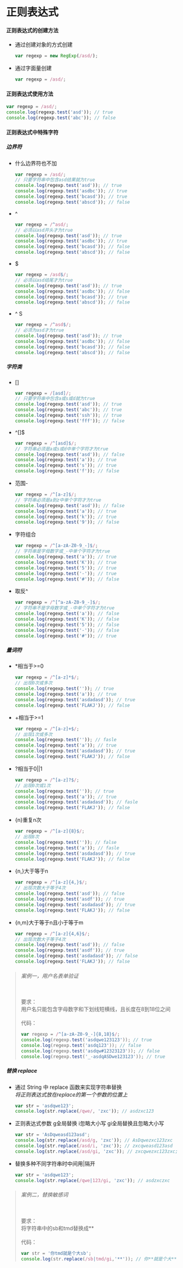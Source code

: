 # 正则表达式  

#### 正则表达式的创建方法  

- 通过创建对象的方式创建  
    ```js
    var regexp = new RegExp(/asd/);
    ```
- 通过字面量创建  
    ```js
    var regexp = /asd/;
    ```

#### 正则表达式使用方法  

```js
var regexp = /asd/;
console.log(regexp.test('asd')); // true
console.log(regexp.test('abc')); // false
```

#### 正则表达式中特殊字符  

##### 边界符  
- 什么边界符也不加  
    ```js
    var regexp = /asd/;
    // 只要字符串中包含asd结果就为true
    console.log(regexp.test('asd')); // true
    console.log(regexp.test('asdbc')); // true
    console.log(regexp.test('bcasd')); // true
    console.log(regexp.test('abscd')); // false
    ```
- ^  
    ```js
    var regexp = /^asd/;
    // 必须以asd开头才为true
    console.log(regexp.test('asd')); // true
    console.log(regexp.test('asdbc')); // true
    console.log(regexp.test('bcasd')); // false
    console.log(regexp.test('abscd')); // false
    ```
- $  
    ```js
    var regexp = /asd$/;
    // 必须以asd结尾才为true
    console.log(regexp.test('asd')); // true
    console.log(regexp.test('asdbc')); // false
    console.log(regexp.test('bcasd')); // true
    console.log(regexp.test('abscd')); // false
    ```
- ^ S  
    ```js
    var regexp = /^asd$/;
    // 必须为asd才为true
    console.log(regexp.test('asd')); // true
    console.log(regexp.test('asdbc')); // false
    console.log(regexp.test('bcasd')); // false
    console.log(regexp.test('abscd')); // false
    ```
##### 字符类  
- []  
    ```js
    var regexp = /[asd]/;
    // 只要字符串中包含a或s或d就为true
    console.log(regexp.test('asd')); // true
    console.log(regexp.test('abc')); // true
    console.log(regexp.test('ssh')); // true
    console.log(regexp.test('fff')); // false
    ```
- ^[]$  
    ```js
    var regexp = /^[asd]$/;
    // 字符串必须是a或s或d中单个字符才为true
    console.log(regexp.test('asd')); // false
    console.log(regexp.test('a')); // true
    console.log(regexp.test('s')); // true
    console.log(regexp.test('f')); // false
    ```
- 范围-  
    ```js
    var regexp = /^[a-z]$/;
    // 字符串必须是a到z中单个字符才为true
    console.log(regexp.test('asd')); // false
    console.log(regexp.test('a')); // true
    console.log(regexp.test('k')); // true
    console.log(regexp.test('9')); // false
    ```
- 字符组合  
    ```js
    var regexp = /^[a-zA-Z0-9_-]$/;
    // 字符串是字母数字或_-中单个字符才为true
    console.log(regexp.test('a')); // true
    console.log(regexp.test('K')); // true
    console.log(regexp.test('5')); // true
    console.log(regexp.test('-')); // true
    console.log(regexp.test('#')); // false
    ```
- 取反^  
    ```js
    var regexp = /^[^a-zA-Z0-9_-]$/;
    // 字符串不是字母数字或_-中单个字符才为true
    console.log(regexp.test('a')); // false
    console.log(regexp.test('K')); // false
    console.log(regexp.test('5')); // false
    console.log(regexp.test('-')); // false
    console.log(regexp.test('#')); // true
    ```
##### 量词符
- *相当于>=0  
    ```js
    var regexp = /^[a-z]*$/;
    // 出现0次或多次
    console.log(regexp.test('')); // true
    console.log(regexp.test('a')); // true
    console.log(regexp.test('asdadasd')); // true
    console.log(regexp.test('FLAKJ')); // false
    ```
- +相当于>=1  
    ```js
    var regexp = /^[a-z]+$/;
    // 出现1次或多次
    console.log(regexp.test('')); // fasle
    console.log(regexp.test('a')); // true
    console.log(regexp.test('asdadasd')); // true
    console.log(regexp.test('FLAKJ')); // false
    ```
- ?相当于0||1  
    ```js
    var regexp = /^[a-z]?$/;
    // 出现0次或1次
    console.log(regexp.test('')); // true
    console.log(regexp.test('a')); // true
    console.log(regexp.test('asdadasd')); // fasle
    console.log(regexp.test('FLAKJ')); // false
    ```
- {n}重复n次  
    ```js
    var regexp = /^[a-z]{8}$/;
    // 出现8次
    console.log(regexp.test('')); // false
    console.log(regexp.test('a')); // fasle
    console.log(regexp.test('asdadasd')); // true
    console.log(regexp.test('FLAKJ')); // false
    ```
- {n,}大于等于n  
    ```js
    var regexp = /^[a-z]{4,}$/;
    // 出现次数大于等于4次
    console.log(regexp.test('asd')); // false
    console.log(regexp.test('asdf')); // true
    console.log(regexp.test('asdadasd')); // true
    console.log(regexp.test('FLAKJ')); // false
    ```
- {n,m}大于等于n且小于等于m  
    ```js
    var regexp = /^[a-z]{4,6}$/;
    // 出现次数大于等于4次
    console.log(regexp.test('asd')); // false
    console.log(regexp.test('asdf')); // true
    console.log(regexp.test('asdadasd')); // false
    console.log(regexp.test('FLAKJ')); // false
    ```
>###### 案例一，用户名表单验证  
>\
>要求：  
>用户名只能包含字母数字和下划线短横线，且长度在8到18位之间  
>\
>代码：
>```js
>var regexp = /^[a-zA-Z0-9_-]{8,18}$/;   
>console.log(regexp.test('asdqwe123123')); // true
>console.log(regexp.test('asdq123')); // false
>console.log(regexp.test('asdqw#12323123')); // false
>console.log(regexp.test('_-asdqASDwe123123')); // true
>```
##### 替换 replace  
- 通过 String 中 replace 函数来实现字符串替换  
    *将正则表达式放在replace的第一个参数的位置上*
    ```js
    var str = 'asdqwe123';
    console.log(str.replace(/qwe/, 'zxc')); // asdzxc123
    ```
- 正则表达式参数 g全局替换 i忽略大小写 gi全局替换且忽略大小写  
    ```js
    var str = 'AsDqweasd123asd';
    console.log(str.replace(/asd/g, 'zxc')); // AsDqwezxc123zxc
    console.log(str.replace(/asd/i, 'zxc')); // zxcqweasd123asd
    console.log(str.replace(/asd/gi, 'zxc')); // zxcqwezxc123zxc;
    ```
- 替换多种不同字符串时中间用|隔开 
    ```js
    var str = 'asdqwe123';
    console.log(str.replace(/qwe|123/gi, 'zxc')); // asdzxczxc
    ```
>###### 案例二，替换敏感词  
>\
>要求：  
>将字符串中的sb和tmd替换成**  
>\
>代码：
>```js
>var str = '你tmd就是个大sb';
>console.log(str.replace(/sb|tmd/gi,'**')); // 你**就是个大**
>```